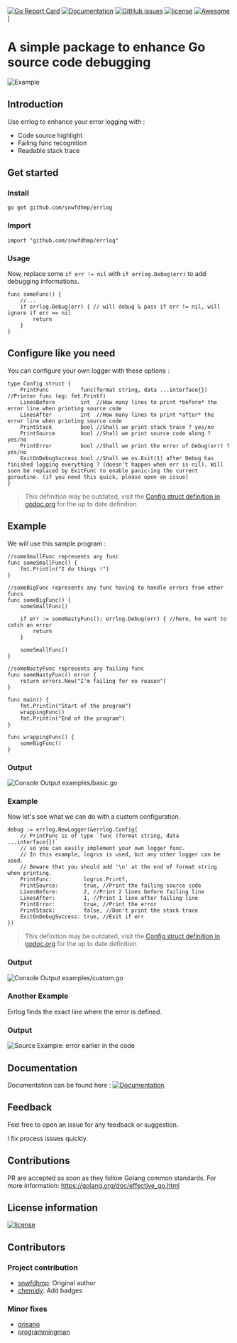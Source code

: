 [![Go Report Card](https://goreportcard.com/badge/github.com/snwfdhmp/errlog)](https://goreportcard.com/report/github.com/snwfdhmp/errlog) [![Documentation](https://godoc.org/github.com/snwfdhmp/errlog?status.svg)](http://godoc.org/github.com/snwfdhmp/errlog) [![GitHub issues](https://img.shields.io/github/issues/snwfdhmp/errlog.svg)](https://github.com/snwfdhmp/errlog/issues) [![license](https://img.shields.io/github/license/snwfdhmp/errlog.svg?maxAge=6000)](https://github.com/snwfdhmp/errlog/LICENSE) [![Awesome](https://cdn.rawgit.com/sindresorhus/awesome/d7305f38d29fed78fa85652e3a63e154dd8e8829/media/badge.svg)](https://github.com/sindresorhus/awesome)]

# A simple package to enhance Go source code debugging

![Example](https://i.imgur.com/Ulf1RGw.png)

## Introduction

Use errlog to enhance your error logging with :

- Code source highlight
- Failing func recognition
- Readable stack trace

## Get started

### Install

```shell
go get github.com/snwfdhmp/errlog
```

### Import

```golang
import "github.com/snwfdhmp/errlog"
```

### Usage

Now, replace some `if err != nil` with `if errlog.Debug(err)` to add debugging informations.

```golang
func someFunc() {
    //...
    if errlog.Debug(err) { // will debug & pass if err != nil, will ignore if err == nil
        return
    }
}
```

## Configure like you need

You can configure your own logger with these options :

```golang
type Config struct {
    PrintFunc          func(format string, data ...interface{}) //Printer func (eg: fmt.Printf)
    LinesBefore        int  //How many lines to print *before* the error line when printing source code
    LinesAfter         int  //How many lines to print *after* the error line when printing source code
    PrintStack         bool //Shall we print stack trace ? yes/no
    PrintSource        bool //Shall we print source code along ? yes/no
    PrintError         bool //Shall we print the error of Debug(err) ? yes/no
    ExitOnDebugSuccess bool //Shall we os.Exit(1) after Debug has finished logging everything ? (doesn't happen when err is nil). Will soon be replaced by ExitFunc to enable panic-ing the current goroutine. (if you need this quick, please open an issue)
}
```

> This definition may be outdated, visit the [Config struct definition in godoc.org](https://godoc.org/github.com/snwfdhmp/errlog#Config) for the up to date definition


## Example

We will use this sample program :

```golang
//someSmallFunc represents any func
func someSmallFunc() {
    fmt.Println("I do things !")
}

//someBigFunc represents any func having to handle errors from other funcs
func someBigFunc() {
    someSmallFunc()

    if err := someNastyFunc(); errlog.Debug(err) { //here, he want to catch an error
        return
    }

    someSmallFunc()
}

//someNastyFunc represents any failing func
func someNastyFunc() error {
    return errors.New("I'm failing for no reason")
}

func main() {
    fmt.Println("Start of the program")
    wrappingFunc()
    fmt.Println("End of the program")
}

func wrappingFunc() {
    someBigFunc()
}
```

### Output

![Console Output examples/basic.go](https://i.imgur.com/tOkDgwP.png)

### Example

Now let's see what we can do with a custom configuration.

```golang
debug := errlog.NewLogger(&errlog.Config{
    // PrintFunc is of type `func (format string, data ...interface{})`
    // so you can easily implement your own logger func.
    // In this example, logrus is used, but any other logger can be used.
    // Beware that you should add '\n' at the end of format string when printing.
    PrintFunc:          logrus.Printf,
    PrintSource:        true, //Print the failing source code
    LinesBefore:        2, //Print 2 lines before failing line
    LinesAfter:         1, //Print 1 line after failing line
    PrintError:         true, //Print the error
    PrintStack:         false, //Don't print the stack trace
    ExitOnDebugSuccess: true, //Exit if err
})
```

> This definition may be outdated, visit the [Config struct definition in godoc.org](https://godoc.org/github.com/snwfdhmp/errlog#Config) for the up to date definition

### Output

![Console Output examples/custom.go](https://i.imgur.com/vh2iEnS.png)


### Another Example

Errlog finds the exact line where the error is defined.

### Output

![Source Example: error earlier in the code](https://i.imgur.com/wPBrYqs.png)

## Documentation

Documentation can be found here : [![Documentation](https://godoc.org/github.com/snwfdhmp/errlog?status.svg)](http://godoc.org/github.com/snwfdhmp/errlog)

## Feedback

Feel free to open an issue for any feedback or suggestion.

I fix process issues quickly.

## Contributions

PR are accepted as soon as they follow Golang common standards.
For more information: https://golang.org/doc/effective_go.html

## License information

[![license](https://img.shields.io/github/license/snwfdhmp/errlog.svg?maxAge=60000)](https://github.com/snwfdhmp/errlog/LICENSE)

## Contributors

### Project contribution

- [snwfdhmp](https://github.com/snwfdhmp): Original author
- [chemidy](https://github.com/chemidy): Add badges

### Minor fixes

- [orisano](https://github.com/orisano)
- [programmingman](https://github.com/programmingman)
